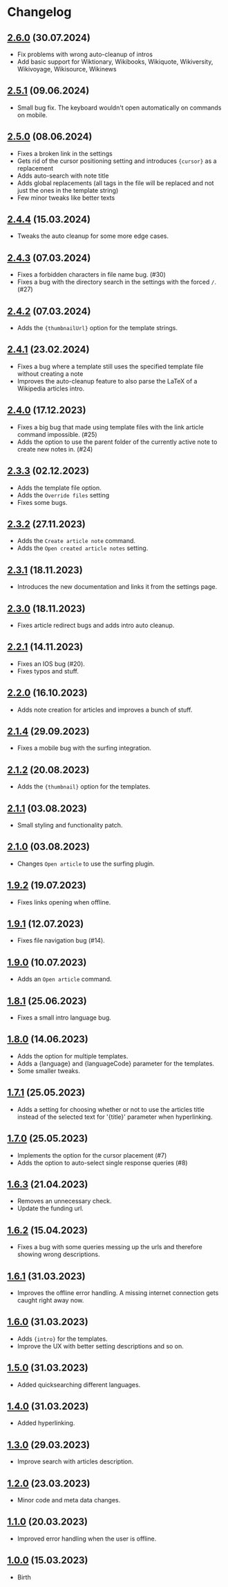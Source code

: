 # Changelog

## [2.6.0](https://github.com/StrangeGirlMurph/obsidian-wikipedia-search/releases/tag/2.6.0) (30.07.2024)

- Fix problems with wrong auto-cleanup of intros
- Add basic support for Wiktionary, Wikibooks, Wikiquote, Wikiversity, Wikivoyage, Wikisource, Wikinews 

## [2.5.1](https://github.com/StrangeGirlMurph/obsidian-wikipedia-search/releases/tag/2.5.1) (09.06.2024)

- Small bug fix. The keyboard wouldn't open automatically on commands on mobile.

## [2.5.0](https://github.com/StrangeGirlMurph/obsidian-wikipedia-search/releases/tag/2.5.0) (08.06.2024)

- Fixes a broken link in the settings
- Gets rid of the cursor positioning setting and introduces `{cursor}` as a replacement
- Adds auto-search with note title
- Adds global replacements (all tags in the file will be replaced and not just the ones in the template string)
- Few minor tweaks like better texts

## [2.4.4](https://github.com/StrangeGirlMurph/obsidian-wikipedia-search/releases/tag/2.4.4) (15.03.2024)

- Tweaks the auto cleanup for some more edge cases.

## [2.4.3](https://github.com/StrangeGirlMurph/obsidian-wikipedia-search/releases/tag/2.4.3) (07.03.2024)

- Fixes a forbidden characters in file name bug. (#30)
- Fixes a bug with the directory search in the settings with the forced `/`. (#27)

## [2.4.2](https://github.com/StrangeGirlMurph/obsidian-wikipedia-search/releases/tag/2.4.2) (07.03.2024)

- Adds the `{thumbnailUrl}` option for the template strings.

## [2.4.1](https://github.com/StrangeGirlMurph/obsidian-wikipedia-search/releases/tag/2.4.1) (23.02.2024)

- Fixes a bug where a template still uses the specified template file without creating a note
- Improves the auto-cleanup feature to also parse the LaTeX of a Wikipedia articles intro.

## [2.4.0](https://github.com/StrangeGirlMurph/obsidian-wikipedia-search/releases/tag/2.4.0) (17.12.2023)

- Fixes a big bug that made using template files with the link article command impossible. (#25)
- Adds the option to use the parent folder of the currently active note to create new notes in. (#24)

## [2.3.3](https://github.com/StrangeGirlMurph/obsidian-wikipedia-search/releases/tag/2.3.3) (02.12.2023)

- Adds the template file option.
- Adds the `Override files` setting
- Fixes some bugs.

## [2.3.2](https://github.com/StrangeGirlMurph/obsidian-wikipedia-search/releases/tag/2.3.2) (27.11.2023)

- Adds the `Create article note` command.
- Adds the `Open created article notes` setting.

## [2.3.1](https://github.com/StrangeGirlMurph/obsidian-wikipedia-search/releases/tag/2.3.1) (18.11.2023)

- Introduces the new documentation and links it from the settings page.

## [2.3.0](https://github.com/StrangeGirlMurph/obsidian-wikipedia-search/releases/tag/2.3.0) (18.11.2023)

- Fixes article redirect bugs and adds intro auto cleanup.

## [2.2.1](https://github.com/StrangeGirlMurph/obsidian-wikipedia-search/releases/tag/2.2.1) (14.11.2023)

- Fixes an IOS bug (#20).
- Fixes typos and stuff.

## [2.2.0](https://github.com/StrangeGirlMurph/obsidian-wikipedia-search/releases/tag/2.2.0) (16.10.2023)

- Adds note creation for articles and improves a bunch of stuff.

## [2.1.4](https://github.com/StrangeGirlMurph/obsidian-wikipedia-search/releases/tag/2.1.4) (29.09.2023)

- Fixes a mobile bug with the surfing integration.

## [2.1.2](https://github.com/StrangeGirlMurph/obsidian-wikipedia-search/releases/tag/2.1.2) (20.08.2023)

- Adds the `{thumbnail}` option for the templates.

## [2.1.1](https://github.com/StrangeGirlMurph/obsidian-wikipedia-search/releases/tag/2.1.1) (03.08.2023)

- Small styling and functionality patch.

## [2.1.0](https://github.com/StrangeGirlMurph/obsidian-wikipedia-search/releases/tag/2.1.0) (03.08.2023)

- Changes `Open article` to use the surfing plugin.

## [1.9.2](https://github.com/StrangeGirlMurph/obsidian-wikipedia-search/releases/tag/1.9.2) (19.07.2023)

- Fixes links opening when offline.

## [1.9.1](https://github.com/StrangeGirlMurph/obsidian-wikipedia-search/releases/tag/1.9.1) (12.07.2023)

- Fixes file navigation bug (#14).

## [1.9.0](https://github.com/StrangeGirlMurph/obsidian-wikipedia-search/releases/tag/1.9.0) (10.07.2023)

- Adds an `Open article` command.

## [1.8.1](https://github.com/StrangeGirlMurph/obsidian-wikipedia-search/releases/tag/1.8.1) (25.06.2023)

- Fixes a small intro language bug.

## [1.8.0](https://github.com/StrangeGirlMurph/obsidian-wikipedia-search/releases/tag/1.8.0) (14.06.2023)

- Adds the option for multiple templates.
- Adds a {language} and {languageCode} parameter for the templates.
- Some smaller tweaks.

## [1.7.1](https://github.com/StrangeGirlMurph/obsidian-wikipedia-search/releases/tag/1.7.1) (25.05.2023)

- Adds a setting for choosing whether or not to use the articles title instead of the selected text for '{title}' parameter when hyperlinking.

## [1.7.0](https://github.com/StrangeGirlMurph/obsidian-wikipedia-search/releases/tag/1.7.0) (25.05.2023)

- Implements the option for the cursor placement (#7)
- Adds the option to auto-select single response queries (#8)

## [1.6.3](https://github.com/StrangeGirlMurph/obsidian-wikipedia-search/releases/tag/1.6.3) (21.04.2023)

- Removes an unnecessary check.
- Update the funding url.

## [1.6.2](https://github.com/StrangeGirlMurph/obsidian-wikipedia-search/releases/tag/1.6.2) (15.04.2023)

- Fixes a bug with some queries messing up the urls and therefore showing wrong descriptions.

## [1.6.1](https://github.com/StrangeGirlMurph/obsidian-wikipedia-search/releases/tag/1.6.1) (31.03.2023)

- Improves the offline error handling. A missing internet connection gets caught right away now.

## [1.6.0](https://github.com/StrangeGirlMurph/obsidian-wikipedia-search/releases/tag/1.6.0) (31.03.2023)

- Adds `{intro}` for the templates.
- Improve the UX with better setting descriptions and so on.

## [1.5.0](https://github.com/StrangeGirlMurph/obsidian-wikipedia-search/releases/tag/1.5.0) (31.03.2023)

- Added quicksearching different languages.

## [1.4.0](https://github.com/StrangeGirlMurph/obsidian-wikipedia-search/releases/tag/1.4.0) (31.03.2023)

- Added hyperlinking.

## [1.3.0](https://github.com/StrangeGirlMurph/obsidian-wikipedia-search/releases/tag/1.3.0) (29.03.2023)

- Improve search with articles description.

## [1.2.0](https://github.com/StrangeGirlMurph/obsidian-wikipedia-search/releases/tag/1.2.0) (23.03.2023)

- Minor code and meta data changes.

## [1.1.0](https://github.com/StrangeGirlMurph/obsidian-wikipedia-search/releases/tag/1.1.0) (20.03.2023)

- Improved error handling when the user is offline.

## [1.0.0](https://github.com/StrangeGirlMurph/obsidian-wikipedia-search/releases/tag/1.0.0) (15.03.2023)

- Birth
